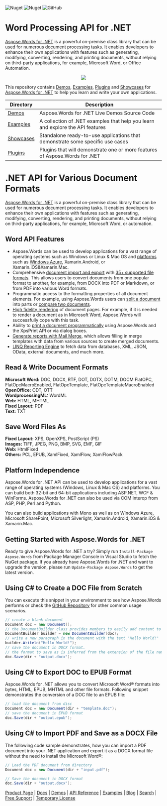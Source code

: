 ![Nuget](https://img.shields.io/nuget/v/Aspose.Words) ![Nuget](https://img.shields.io/nuget/dt/Aspose.Words) ![GitHub](https://img.shields.io/github/license/aspose-words/Aspose.Words-for-.NET)
# Word Processing API for .NET

[Aspose.Words for .NET](https://products.aspose.com/words/net) is a powerful on-premise class library that can be used for numerous document processing tasks. It enables developers to enhance their own applications with features such as generating, modifying, converting, rendering, and printing documents, without relying on third-party applications, for example, Microsoft Word, or Office Automation.

<p align="center">

  <a title="Download complete Aspose.Words for .NET source code" href="https://github.com/aspose-words/Aspose.Words-for-.NET/archive/master.zip">
	<img src="https://raw.github.com/AsposeExamples/java-examples-dashboard/master/images/downloadZip-Button-Large.png" />
  </a>
</p>

This repository contains [Demos](Demos), [Examples](Examples), [Plugins](Plugins) and [Showcases](Showcases) for [Aspose.Words for .NET](http://www.aspose.com/products/words/net) to help you learn and write your own applications.

Directory | Description
--------- | -----------
[Demos](Demos)  | Aspose.Words for .NET Live Demos Source Code
[Examples](Examples)  | A collection of .NET examples that help you learn and explore the API features
[Showcases](Showcases)  | Standalone ready-to-use applications that demonstrate some specific use cases
[Plugins](Plugins)  | Plugins that will demonstrate one or more features of Aspose.Words for .NET

# .NET API for Various Document Formats

[Aspose.Words for .NET](https://products.aspose.com/words/net) is a powerful on-premise class library that can be used for numerous document processing tasks. It enables developers to enhance their own applications with features such as generating, modifying, converting, rendering, and printing documents, without relying on third-party applications, for example, Microsoft Word, or automation.

## Word API Features

- Aspose.Words can be used to develop applications for a vast range of operating systems such as Windows or Linux & Mac OS and [platforms](https://docs.aspose.com/display/wordsnet/Feature+Overview#FeatureOverview-SupportedPlatforms) such as [Windows Azure](https://docs.aspose.com/display/wordsnet/Windows+Azure+Platform), Xamarin.Android, or Xamarin.iOS&Xamarin.Mac.
- Comprehensive [document import and export](https://docs.aspose.com/display/wordsnet/Loading%2C+Saving+and+Converting) with [35+ supported file formats](https://docs.aspose.com/display/wordsnet/Supported+Document+Formats). This allows users to convert documents from one popular format to another, for example, from DOCX into PDF or Markdown, or from PDF into various Word formats.
- Programmatic access to the formatting properties of all document elements. For example, using Aspose.Words users can [split a document](https://docs.aspose.com/display/wordsnet/Split+a+Document) into parts or [compare two documents](https://docs.aspose.com/display/wordsnet/Compare+Documents).
- [High fidelity rendering](https://docs.aspose.com/display/wordsnet/Rendering) of document pages. For example, if it is needed to render a document as in Microsoft Word, Aspose.Words will successfully cope with this task.
- Ability to [print a document programmatically](https://docs.aspose.com/display/wordsnet/Print+a+Document+Programmatically+or+Using+Dialogs) using Aspose.Words and the XpsPrint API or via dialog boxes.
- [Generate reports with Mail Merge](https://docs.aspose.com/display/wordsnet/Mail+Merge+and+Reporting), which allows filling in merge templates with data from various sources to create merged documents.
- [LINQ Reporting Engine](https://docs.aspose.com/display/wordsnet/LINQ+Reporting+Engine) to fetch data from databases, XML, JSON, OData, external documents, and much more.

## Read & Write Document Formats

**Microsoft Word:** DOC, DOCX, RTF, DOT, DOTX, DOTM, DOCM FlatOPC, FlatOpcMacroEnabled, FlatOpcTemplate, FlatOpcTemplateMacroEnabled\
**OpenOffice:** ODT, OTT\
**WordprocessingML:** WordML\
**Web:** HTML, MHTML\
**Fixed Layout:** PDF\
**Text:** TXT

## Save Word Files As

**Fixed Layout:** XPS, OpenXPS, PostScript (PS)\
**Images:** TIFF, JPEG, PNG, BMP, SVG, EMF, GIF\
**Web:** HtmlFixed\
**Others:** PCL, EPUB, XamlFixed, XamlFlow, XamlFlowPack

## Platform Independence

Aspose.Words for .NET API can be used to develop applications for a vast range of operating systems (Windows, Linux & Mac OS) and platforms. You can build both 32-bit and 64-bit applications including ASP.NET, WCF & WinForms. Aspose.Words for .NET can also be used via COM Interop from ASP, PHP, Perl and Python. 

You can also build applications with Mono as well as on Windows Azure, Microsoft SharePoint, Microsoft Silverlight, Xamarin.Android, Xamarin.iOS & Xamarin.Mac.

## Getting Started with Aspose.Words for .NET

Ready to give Aspose.Words for .NET a try? Simply run `Install-Package Aspose.Words` from Package Manager Console in Visual Studio to fetch the NuGet package. If you already have Aspose.Words for .NET and want to upgrade the version, please run `Update-Package Aspose.Words` to get the latest version.

## Using C# to Create a DOC File from Scratch

You can execute this snippet in your environment to see how Aspose.Words performs or check the [GitHub Repository](https://github.com/aspose-words/Aspose.Words-for-.NET) for other common usage scenarios.

```csharp
// create a blank document
Document doc = new Document();
// the DocumentBuilder class provides members to easily add content to a document
DocumentBuilder builder = new DocumentBuilder(doc);
// write a new paragraph in the document with the text "Hello World!"
builder.Writeln("Hello World!");
// save the document in DOCX format. 
// the format to save as is inferred from the extension of the file name.
doc.Save(dir + "output.docx");
```

## Using C# to Export DOC to EPUB Format

Aspose.Words for .NET allows you to convert Microsoft Word® formats into bytes, HTML, EPUB, MHTML and other file formats. Following snippet demonstrates the conversion of a DOC file to an EPUB file:

```csharp
// load the document from disc
Document doc = new Document(dir + "template.doc");
// save the document in EPUB format
doc.Save(dir + "output.epub");
```

## Using C# to Import PDF and Save as a DOCX File

The following code sample demonstrates, how you can import a PDF document into your .NET application and export it as a DOCX format file without the need to install the Microsoft Word®:

```csharp
// Load the PDF document from directory
Document doc = new Document(dir + "input.pdf");

// Save the document in DOCX format
doc.Save(dir + "output.docx");
```

[Product Page](https://products.aspose.com/words/net) | [Docs](https://docs.aspose.com/display/wordsnet/Home) | [Demos](https://products.aspose.app/words/family) | [API Reference](https://apireference.aspose.com/words/net) | [Examples](https://github.com/aspose-words/Aspose.Words-for-.NET) | [Blog](https://blog.aspose.com/category/words/) | [Search](https://search.aspose.com/) | [Free Support](https://forum.aspose.com/c/words) | [Temporary License](https://purchase.aspose.com/temporary-license)

